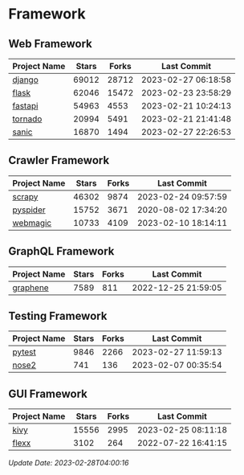 # Framework

## Web Framework
| Project Name | Stars | Forks | Last Commit |
| ------------ | ----- | ----- | ----------- |
| [django](https://github.com/django/django) | 69012 | 28712 | 2023-02-27 06:18:58 |
| [flask](https://github.com/pallets/flask) | 62046 | 15472 | 2023-02-23 23:58:29 |
| [fastapi](https://github.com/tiangolo/fastapi) | 54963 | 4553 | 2023-02-21 10:24:13 |
| [tornado](https://github.com/tornadoweb/tornado) | 20994 | 5491 | 2023-02-21 21:41:48 |
| [sanic](https://github.com/sanic-org/sanic) | 16870 | 1494 | 2023-02-27 22:26:53 |

## Crawler Framework
| Project Name | Stars | Forks | Last Commit |
| ------------ | ----- | ----- | ----------- |
| [scrapy](https://github.com/scrapy/scrapy) | 46302 | 9874 | 2023-02-24 09:57:59 |
| [pyspider](https://github.com/binux/pyspider) | 15752 | 3671 | 2020-08-02 17:34:20 |
| [webmagic](https://github.com/code4craft/webmagic) | 10733 | 4109 | 2023-02-10 18:14:11 |

## GraphQL Framework
| Project Name | Stars | Forks | Last Commit |
| ------------ | ----- | ----- | ----------- |
| [graphene](https://github.com/graphql-python/graphene) | 7589 | 811 | 2022-12-25 21:59:05 |

## Testing Framework
| Project Name | Stars | Forks | Last Commit |
| ------------ | ----- | ----- | ----------- |
| [pytest](https://github.com/pytest-dev/pytest) | 9846 | 2266 | 2023-02-27 11:59:13 |
| [nose2](https://github.com/nose-devs/nose2) | 741 | 136 | 2023-02-07 00:35:54 |

## GUI Framework
| Project Name | Stars | Forks | Last Commit |
| ------------ | ----- | ----- | ----------- |
| [kivy](https://github.com/kivy/kivy) | 15556 | 2995 | 2023-02-25 08:11:18 |
| [flexx](https://github.com/flexxui/flexx) | 3102 | 264 | 2022-07-22 16:41:15 |

*Update Date: 2023-02-28T04:00:16*